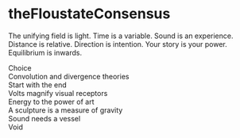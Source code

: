 # theFloustateConsensus


The unifying field is light. Time is a variable. Sound is an experience. Distance is relative. Direction is intention. Your story is your power. Equilibrium is inwards.


Choice<br>
Convolution and divergence theories<br>
Start with the end<br>
Volts magnify visual receptors<br>
Energy to the power of art<br>
A sculpture is a measure of gravity<br>
Sound needs a vessel<br>
Void<br>

